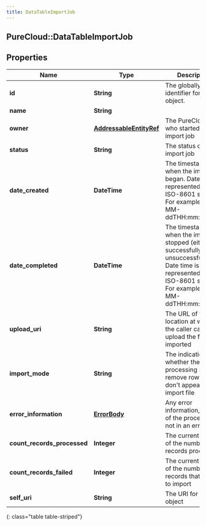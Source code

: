 ```yaml
---
title: DataTableImportJob
---
```

## PureCloud::DataTableImportJob

## Properties

|Name | Type | Description | Notes|
|------------ | ------------- | ------------- | -------------|
| **id** | **String** | The globally unique identifier for the object. | [optional] |
| **name** | **String** |  | [optional] |
| **owner** | [**AddressableEntityRef**](AddressableEntityRef.html) | The PureCloud user who started the import job | [optional] |
| **status** | **String** | The status of the import job | |
| **date_created** | **DateTime** | The timestamp of when the import began. Date time is represented as an ISO-8601 string. For example: yyyy-MM-ddTHH:mm:ss.SSSZ | [optional] |
| **date_completed** | **DateTime** | The timestamp of when the import stopped (either successfully or unsuccessfully). Date time is represented as an ISO-8601 string. For example: yyyy-MM-ddTHH:mm:ss.SSSZ | [optional] |
| **upload_uri** | **String** | The URL of the location at which the caller can upload the file to be imported | [optional] |
| **import_mode** | **String** | The indication of whether the processing should remove rows that don&#39;t appear in the import file | [optional] |
| **error_information** | [**ErrorBody**](ErrorBody.html) | Any error information, or null of the processing is not in an error state | [optional] |
| **count_records_processed** | **Integer** | The current count of the number of records processed | [optional] |
| **count_records_failed** | **Integer** | The current count of the number of records that failed to import | [optional] |
| **self_uri** | **String** | The URI for this object | [optional] |
{: class="table table-striped"}


